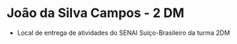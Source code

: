 # João da Silva Campos - 2 DM
- Local de entrega de atividades do SENAI Suíço-Brasileiro da turma 2DM
